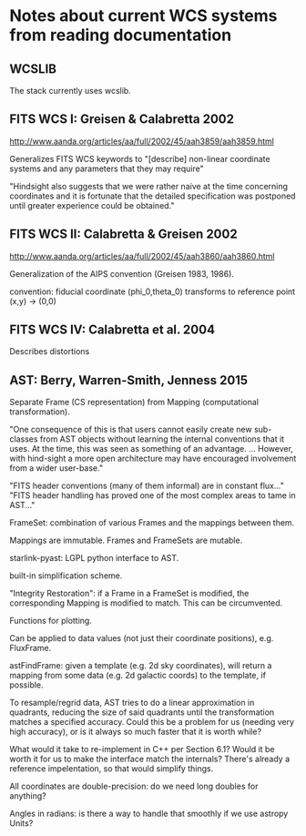 # Notes about current WCS systems from reading documentation

## WCSLIB

The stack currently uses wcslib.

## FITS WCS I: Greisen & Calabretta 2002

http://www.aanda.org/articles/aa/full/2002/45/aah3859/aah3859.html

Generalizes FITS WCS keywords to "[describe] non-linear coordinate systems and any parameters that they may require"

"Hindsight also suggests that we were rather naive at the time concerning coordinates and it is fortunate that the detailed specification was postponed until greater experience could be obtained."

## FITS WCS II: Calabretta & Greisen 2002

http://www.aanda.org/articles/aa/full/2002/45/aah3860/aah3860.html

Generalization of the AIPS convention (Greisen 1983, 1986).

convention: fiducial coordinate (phi_0,theta_0) transforms to reference point (x,y) -> (0,0)

## FITS WCS IV: Calabretta et al. 2004

Describes distortions

## AST: Berry, Warren-Smith, Jenness 2015

Separate Frame (CS representation) from Mapping (computational transformation).

"One consequence of this is that users cannot easily create new sub-classes from AST objects without learning the internal conventions that it uses. At the time, this was seen as something of an advantage. ... However, with hind-sight a more open architecture may have encouraged involvement from a wider user-base."

"FITS header conventions (many of them informal) are in constant flux..."
"FITS header handling has proved one of the most complex areas to tame in AST..."

FrameSet: combination of various Frames and the mappings between them.

Mappings are immutable. Frames and FrameSets are mutable.

starlink-pyast: LGPL python interface to AST.

built-in simplification scheme.

"Integrity Restoration": if a Frame in a FrameSet is modified, the corresponding Mapping is modified to match. This can be circumvented.

Functions for plotting.

Can be applied to data values (not just their coordinate positions), e.g. FluxFrame.

astFindFrame: given a template (e.g. 2d sky coordinates), will return a mapping from some data (e.g. 2d galactic coords) to the template, if possible.

To resample/regrid data, AST tries to do a linear approximation in quadrants, reducing the size of said quadrants until the transformation matches a specified accuracy. Could this be a problem for us (needing very high accuracy), or is it always so much faster that it is worth while?

What would it take to re-implement in C++ per Section 6.1? Would it be worth it for us to make the interface match the internals? There's already a reference impelentation, so that would simplify things.

All coordinates are double-precision: do we need long doubles for anything?

Angles in radians: is there a way to handle that smoothly if we use astropy Units?
